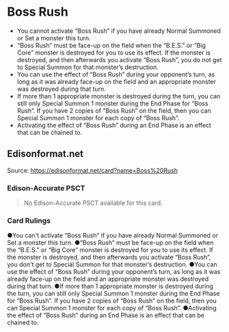 # Boss Rush

*   You cannot activate “Boss Rush” if you have already Normal Summoned or Set a monster this turn.
*   “Boss Rush” must be face-up on the field when the “B.E.S.” or “Big Core” monster is destroyed for you to use its effect. If the monster is destroyed, and then afterwards you activate “Boss Rush”, you do not get to Special Summon for that monster’s destruction.
*   You can use the effect of “Boss Rush” during your opponent’s turn, as long as it was already face-up on the field and an appropriate monster was destroyed during that turn.
*   If more than 1 appropriate monster is destroyed during the turn, you can still only Special Summon 1 monster during the End Phase for “Boss Rush”. If you have 2 copies of “Boss Rush” on the field, then you can Special Summon 1 monster for each copy of “Boss Rush”.
*   Activating the effect of “Boss Rush” during an End Phase is an effect that can be chained to.

## Edisonformat.net

Source: https://edisonformat.net/card?name=Boss%20Rush

### Edison-Accurate PSCT

> No Edison-Accurate PSCT available for this card.

### Card Rulings

●You can't activate “Boss Rush” if you have already Normal Summoned or Set a monster this turn.
●“Boss Rush” must be face-up on the field when the “B.E.S.” or “Big Core” monster is destroyed for you to use its effect. If the monster is destroyed, and then afterwards you activate “Boss Rush”, you don't get to Special Summon for that monster’s destruction.
●You can use the effect of “Boss Rush” during your opponent’s turn, as long as it was already face-up on the field and an appropriate monster was destroyed during that turn.
●If more than 1 appropriate monster is destroyed during the turn, you can still only Special Summon 1 monster during the End Phase for “Boss Rush”. If you have 2 copies of “Boss Rush” on the field, then you can Special Summon 1 monster for each copy of “Boss Rush”.
●Activating the effect of “Boss Rush” during an End Phase is an effect that can be chained to.
            